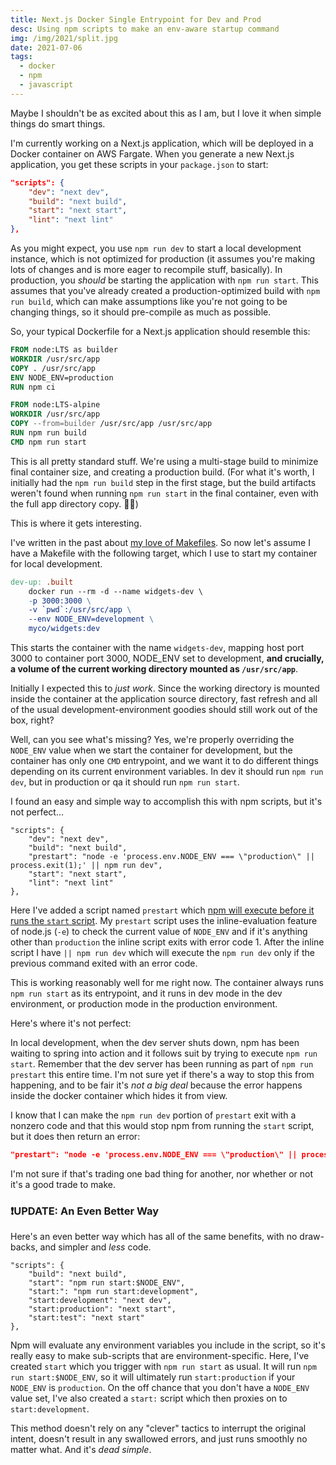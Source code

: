 ```yaml
---
title: Next.js Docker Single Entrypoint for Dev and Prod
desc: Using npm scripts to make an env-aware startup command
img: /img/2021/split.jpg
date: 2021-07-06
tags:
  - docker
  - npm
  - javascript
---
```


Maybe I shouldn't be as excited about this as I am, but I love it when simple things do smart things.

I'm currently working on a Next.js application, which will be deployed in a Docker container on AWS Fargate. When you generate a new Next.js application, you get these scripts in your `package.json` to start:

```json
"scripts": {
	"dev": "next dev",
	"build": "next build",
	"start": "next start",
	"lint": "next lint"
},
```

As you might expect, you use `npm run dev` to start a local development instance, which is not optimized for production (it assumes you're making lots of changes and is more eager to recompile stuff, basically). In production, you _should_ be starting the application with `npm run start`. This assumes that you've already created a production-optimized build with `npm run build`, which can make assumptions like you're not going to be changing things, so it should pre-compile as much as possible.

So, your typical Dockerfile for a Next.js application should resemble this:

```dockerfile
FROM node:LTS as builder
WORKDIR /usr/src/app
COPY . /usr/src/app
ENV NODE_ENV=production
RUN npm ci

FROM node:LTS-alpine
WORKDIR /usr/src/app
COPY --from=builder /usr/src/app /usr/src/app
RUN npm run build
CMD npm run start
```

This is all pretty standard stuff. We're using a multi-stage build to minimize final container size, and creating a production build. (For what it's worth, I initially had the `npm run build` step in the first stage, but the build artifacts weren't found when running `npm run start` in the final container, even with the full app directory copy. 🤷‍♂️)

This is where it gets interesting.

I've written in the past about [my love of Makefiles][makefiles]. So now let's assume I have a Makefile with the following target, which I use to start my container for local development.

```makefile
dev-up: .built
	docker run --rm -d --name widgets-dev \
	-p 3000:3000 \
	-v `pwd`:/usr/src/app \
	--env NODE_ENV=development \
	myco/widgets:dev
```

This starts the container with the name `widgets-dev`, mapping host port 3000 to container port 3000, NODE_ENV set to development, **and crucially, a volume of the current working directory mounted as `/usr/src/app`**.

Initially I expected this to _just work_. Since the working directory is mounted inside the container at the application source directory, fast refresh and all of the usual development-environment goodies should still work out of the box, right?

Well, can you see what's missing? Yes, we're properly overriding the `NODE_ENV` value when we start the container for development, but the container has only one `CMD` entrypoint, and we want it to do different things depending on its current environment variables. In dev it should run `npm run dev`, but in production or qa it should run `npm run start`.

I found an easy and simple way to accomplish this with npm scripts, but it's not perfect...

```json/3
"scripts": {
	"dev": "next dev",
	"build": "next build",
	"prestart": "node -e 'process.env.NODE_ENV === \"production\" || process.exit(1);' || npm run dev",
	"start": "next start",
	"lint": "next lint"
},
```

Here I've added a script named `prestart` which [npm will execute before it runs the `start` script][npmscripts]. My `prestart` script uses the inline-evaluation feature of node.js (`-e`) to check the current value of `NODE_ENV` and if it's anything other than `production` the inline script exits with error code 1. After the inline script I have `|| npm run dev` which will execute the `npm run dev` only if the previous command exited with an error code.

This is working reasonably well for me right now. The container always runs `npm run start` as its entrypoint, and it runs in dev mode in the dev environment, or production mode in the production environment.

Here's where it's not perfect:

In local development, when the dev server shuts down, npm has been waiting to spring into action and it follows suit by trying to execute `npm run start`. Remember that the dev server has been running as part of `npm run prestart` this entire time. I'm not sure yet if there's a way to stop this from happening, and to be fair it's _not a big deal_ because the error happens inside the docker container which hides it from view.

I know that I can make the `npm run dev` portion of `prestart` exit with a nonzero code and that this would stop npm from running the `start` script, but it does then return an error:

```json
"prestart": "node -e 'process.env.NODE_ENV === \"production\" || process.exit(1);' || (npm run dev && exit 1)"
```

I'm not sure if that's trading one bad thing for another, nor whether or not it's a good trade to make.

### ❗UPDATE: An Even Better Way

Here's an even better way which has all of the same benefits, with no draw-backs, and simpler and _less_ code.

```json/2
"scripts": {
	"build": "next build",
	"start": "npm run start:$NODE_ENV",
	"start:": "npm run start:development",
	"start:development": "next dev",
	"start:production": "next start",
	"start:test": "next start"
},
```

Npm will evaluate any environment variables you include in the script, so it's really easy to make sub-scripts that are environment-specific. Here, I've created `start` which you trigger with `npm run start` as usual. It will run `npm run start:$NODE_ENV`, so it will ultimately run `start:production` if your `NODE_ENV` is `production`. On the off chance that you don't have a `NODE_ENV` value set, I've also created a `start:` script which then proxies on to `start:development`.

This method doesn't rely on any "clever" tactics to interrupt the original intent, doesn't result in any swallowed errors, and just runs smoothly no matter what. And it's _dead simple_.

[makefiles]: https://adamtuttle.codes/blog/2021/my-ongoing-love-affair-with-gnu-make/
[npmscripts]: https://docs.npmjs.com/cli/v6/using-npm/scripts#pre--post-scripts
